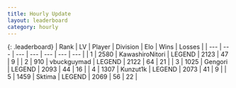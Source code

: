 ```yaml
---
title: Hourly Update
layout: leaderboard
category: hourly
---
```


{: .leaderboard}
| Rank | LV | Player | Division | Elo | Wins | Losses |
| --- | --- | --- | --- | --- | --- | --- |
| <span data-change="0">1</span> | 2580 | <span title="ID: 164871">KawashiroNitori</span> | LEGEND | <span data-change="1">2123</span> | <span data-change="3">47</span> | <span data-change="1">9</span> |
| <span data-change="0">2</span> | 910 | <span title="ID: 418052">vbuckguymad</span> | LEGEND | <span data-change="0">2122</span> | <span data-change="0">64</span> | <span data-change="0">21</span> |
| <span data-change="0">3</span> | 1025 | <span title="ID: 294236">Gengori</span> | LEGEND | <span data-change="0">2093</span> | <span data-change="0">44</span> | <span data-change="0">16</span> |
| <span data-change="0">4</span> | 1307 | <span title="ID: 392407">Kunzut1k</span> | LEGEND | <span data-change="0">2073</span> | <span data-change="0">41</span> | <span data-change="0">9</span> |
| <span data-change="0">5</span> | 1459 | <span title="ID: 353063">Sktima</span> | LEGEND | <span data-change="0">2069</span> | <span data-change="0">56</span> | <span data-change="0">22</span> |